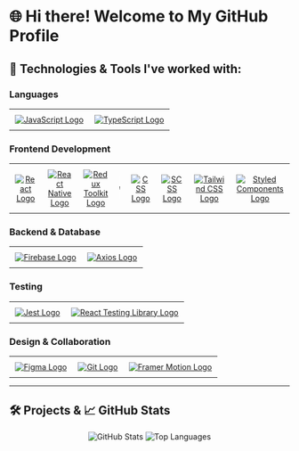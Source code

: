# 🌐 Hi there! Welcome to My GitHub Profile

## 🚀 Technologies & Tools I've worked with: 

### Languages
<table align="center" border="0" cellspacing="0" cellpadding="0">
  <tr>
    <td align="center" style="padding: 10px; border: none;">
      <a href="https://www.javascript.com/" target="_blank">
        <img src="https://cdn.worldvectorlogo.com/logos/javascript-1.svg" alt="JavaScript Logo" width="40" height="40"/>
      </a>
    </td>
    <td align="center" style="padding: 10px; border: none;">
      <a href="https://www.typescriptlang.org/" target="_blank">
        <img src="https://cdn.worldvectorlogo.com/logos/typescript.svg" alt="TypeScript Logo" width="40" height="40"/>
      </a>
    </td>
  </tr>
</table>

### Frontend Development
<table align="center" border="0" cellspacing="0" cellpadding="0">
  <tr>
    <td align="center" style="padding: 10px; border: none;">
      <a href="https://reactjs.org/" target="_blank">
        <img src="https://cdn.worldvectorlogo.com/logos/react-2.svg" alt="React Logo" width="40" height="40"/>
      </a>
    </td>
    <td align="center" style="padding: 10px; border: none;">
      <a href="https://reactnative.dev/" target="_blank">
        <img src="https://cdn.worldvectorlogo.com/logos/react-native-1.svg" alt="React Native Logo" width="40" height="40"/>
      </a>
    </td>
    <td align="center" style="padding: 10px; border: none;">
      <a href="https://redux-toolkit.js.org/" target="_blank">
        <img src="https://cdn.worldvectorlogo.com/logos/redux.svg" alt="Redux Toolkit Logo" width="40" height="40"/>
      </a>
    </td>
    <td align="center" style="padding: 10px; border: none;">
      <a href="https://nextjs.org/" target="_blank">
        <img src="https://raw.githubusercontent.com/devicons/devicon/master/icons/nextjs/nextjs-original-wordmark.svg" alt="Next.js Logo" width="40" height="40"/>
      </a>
    </td>
    <td align="center" style="padding: 10px; border: none;">
      <a href="https://developer.mozilla.org/en-US/docs/Web/CSS" target="_blank">
        <img src="https://cdn.worldvectorlogo.com/logos/css-3.svg" alt="CSS Logo" width="40" height="40"/>
      </a>
    </td>
    <td align="center" style="padding: 10px; border: none;">
      <a href="https://sass-lang.com/" target="_blank">
        <img src="https://cdn.worldvectorlogo.com/logos/sass-1.svg" alt="SCSS Logo" width="40" height="40"/>
      </a>
    </td>
    <td align="center" style="padding: 10px; border: none;">
      <a href="https://tailwindcss.com/" target="_blank">
        <img src="https://cdn.worldvectorlogo.com/logos/tailwind-css-2.svg" alt="Tailwind CSS Logo" width="40" height="40"/>
      </a>
    </td>
    <td align="center" style="padding: 10px; border: none;">
      <a href="https://styled-components.com/" target="_blank">
        <img src="https://cdn.worldvectorlogo.com/logos/styled-components-1.svg" alt="Styled Components Logo" width="40" height="40"/>
      </a>
    </td>
  </tr>
</table>

### Backend & Database
<table align="center" border="0" cellspacing="0" cellpadding="0">
  <tr>
    <td align="center" style="padding: 10px; border: none;">
      <a href="https://firebase.google.com/" target="_blank">
        <img src="https://cdn.worldvectorlogo.com/logos/firebase-1.svg" alt="Firebase Logo" width="40" height="40"/>
      </a>
    </td>
    <td align="center" style="padding: 10px; border: none;">
      <a href="https://www.axios.com/" target="_blank">
        <img src="https://cdn.worldvectorlogo.com/logos/axios.svg" alt="Axios Logo" width="40" height="40"/>
      </a>
    </td>
  </tr>
</table>

### Testing
<table align="center" border="0" cellspacing="0" cellpadding="0">
  <tr>
    <td align="center" style="padding: 10px; border: none;">
      <a href="https://jestjs.io/" target="_blank">
        <img src="https://cdn.worldvectorlogo.com/logos/jest-2.svg" alt="Jest Logo" width="70" height="70"/>
      </a>
    </td>
    <td align="center" style="padding: 10px; border: none;">
      <a href="https://testing-library.com/docs/react-testing-library/intro/" target="_blank">
        <img src="https://testing-library.com/img/octopus-64x64.png" alt="React Testing Library Logo" width="40" height="40"/>
      </a>
    </td>
  </tr>
</table>

### Design & Collaboration
<table align="center" border="0" cellspacing="0" cellpadding="0">
  <tr>
    <td align="center" style="padding: 10px; border: none;">
      <a href="https://www.figma.com/" target="_blank">
        <img src="https://cdn.worldvectorlogo.com/logos/figma-icon.svg" alt="Figma Logo" width="40" height="40"/>
      </a>
    </td>
    <td align="center" style="padding: 10px; border: none;">
      <a href="https://git-scm.com/" target="_blank">
        <img src="https://cdn.worldvectorlogo.com/logos/git-icon.svg" alt="Git Logo" width="40" height="40"/>
      </a>
    </td>
    <td align="center" style="padding: 10px; border: none;">
      <a href="https://www.framer.com/motion/" target="_blank">
        <img src="https://cdn.worldvectorlogo.com/logos/framer-motion.svg" alt="Framer Motion Logo" width="40" height="40"/>
      </a>
    </td>
  </tr>
</table>

---

## 🛠️ Projects & 📈 GitHub Stats

<p align="center">
  <img src="https://github-readme-stats.vercel.app/api?username=Kamildeeal&show_icons=true&theme=radical" alt="GitHub Stats" width="48%"/>
  <img src="https://github-readme-stats.vercel.app/api/top-langs/?username=Kamildeeal&layout=compact&theme=radical" alt="Top Languages" width="48%"/>
</p>

